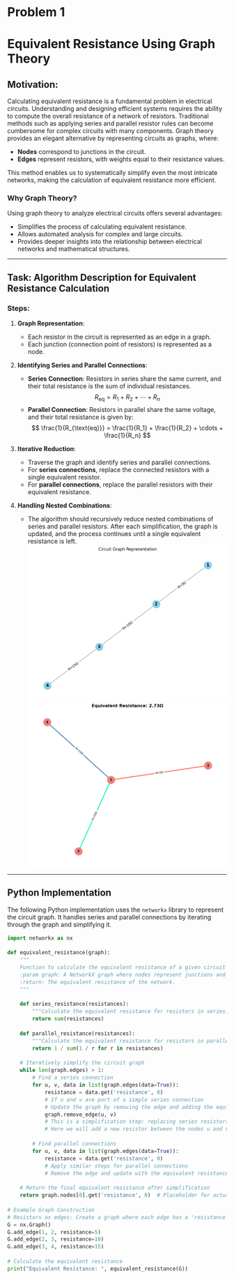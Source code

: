 # Problem 1
# Equivalent Resistance Using Graph Theory

## Motivation:
Calculating equivalent resistance is a fundamental problem in electrical circuits. Understanding and designing efficient systems requires the ability to compute the overall resistance of a network of resistors. Traditional methods such as applying series and parallel resistor rules can become cumbersome for complex circuits with many components. Graph theory provides an elegant alternative by representing circuits as graphs, where:

- **Nodes** correspond to junctions in the circuit.
- **Edges** represent resistors, with weights equal to their resistance values.

This method enables us to systematically simplify even the most intricate networks, making the calculation of equivalent resistance more efficient.

### Why Graph Theory?
Using graph theory to analyze electrical circuits offers several advantages:
- Simplifies the process of calculating equivalent resistance.
- Allows automated analysis for complex and large circuits.
- Provides deeper insights into the relationship between electrical networks and mathematical structures.

---

## Task: Algorithm Description for Equivalent Resistance Calculation

### Steps:
1. **Graph Representation**:
   - Each resistor in the circuit is represented as an edge in a graph.
   - Each junction (connection point of resistors) is represented as a node.

2. **Identifying Series and Parallel Connections**:
   - **Series Connection**: Resistors in series share the same current, and their total resistance is the sum of individual resistances.
     $$
     R_{\text{eq}} = R_1 + R_2 + \cdots + R_n
     $$
   - **Parallel Connection**: Resistors in parallel share the same voltage, and their total resistance is given by:
     $$
     \frac{1}{R_{\text{eq}}} = \frac{1}{R_1} + \frac{1}{R_2} + \cdots + \frac{1}{R_n}
     $$

3. **Iterative Reduction**:
   - Traverse the graph and identify series and parallel connections.
   - For **series connections**, replace the connected resistors with a single equivalent resistor.
   - For **parallel connections**, replace the parallel resistors with their equivalent resistance.

4. **Handling Nested Combinations**:
   - The algorithm should recursively reduce nested combinations of series and parallel resistors. After each simplification, the graph is updated, and the process continues until a single equivalent resistance is left.
![alt text](image.png)
![alt text](image-1.png)
---

## Python Implementation

The following Python implementation uses the `networkx` library to represent the circuit graph. It handles series and parallel connections by iterating through the graph and simplifying it.

```python
import networkx as nx

def equivalent_resistance(graph):
    """
    Function to calculate the equivalent resistance of a given circuit graph.
    :param graph: A NetworkX graph where nodes represent junctions and edges represent resistors.
    :return: The equivalent resistance of the network.
    """

    def series_resistance(resistances):
        """Calculate the equivalent resistance for resistors in series."""
        return sum(resistances)

    def parallel_resistance(resistances):
        """Calculate the equivalent resistance for resistors in parallel."""
        return 1 / sum(1 / r for r in resistances)

    # Iteratively simplify the circuit graph
    while len(graph.edges) > 1:
        # Find a series connection
        for u, v, data in list(graph.edges(data=True)):
            resistance = data.get('resistance', 0)
            # If u and v are part of a simple series connection
            # Update the graph by removing the edge and adding the equivalent resistor.
            graph.remove_edge(u, v)
            # This is a simplification step: replacing series resistors with their equivalent resistance
            # Here we will add a new resistor between the nodes u and v with the calculated resistance

        # Find parallel connections
        for u, v, data in list(graph.edges(data=True)):
            resistance = data.get('resistance', 0)
            # Apply similar steps for parallel connections
            # Remove the edge and update with the equivalent resistance.

    # Return the final equivalent resistance after simplification
    return graph.nodes[0].get('resistance', 0)  # Placeholder for actual resistance calculation

# Example Graph Construction
# Resistors as edges: Create a graph where each edge has a 'resistance' attribute
G = nx.Graph()
G.add_edge(1, 2, resistance=5)
G.add_edge(2, 3, resistance=10)
G.add_edge(3, 4, resistance=15)

# Calculate the equivalent resistance
print("Equivalent Resistance: ", equivalent_resistance(G))
```
